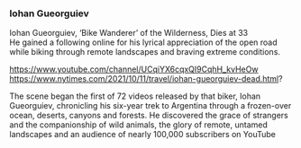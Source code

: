 
### Iohan Gueorguiev  
Iohan Gueorguiev, ‘Bike Wanderer’ of the Wilderness, Dies at 33  
He gained a following online for his lyrical appreciation of the open road while biking through remote landscapes and braving extreme conditions.  

https://www.youtube.com/channel/UCqiYX6cqxQI9CqhH_kvHeOw  
https://www.nytimes.com/2021/10/11/travel/iohan-gueorguiev-dead.html?  

The scene began the first of 72 videos released by that biker, Iohan Gueorguiev, chronicling his six-year trek to Argentina through a frozen-over ocean, deserts, canyons and forests. He discovered the grace of strangers and the companionship of wild animals, the glory of remote, untamed landscapes and an audience of nearly 100,000 subscribers on YouTube  



